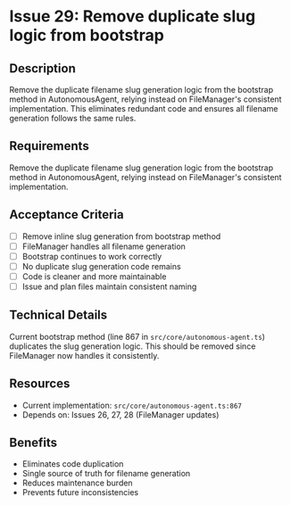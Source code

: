 # Issue 29: Remove duplicate slug logic from bootstrap

## Description
Remove the duplicate filename slug generation logic from the bootstrap method in AutonomousAgent, relying instead on FileManager's consistent implementation. This eliminates redundant code and ensures all filename generation follows the same rules.

## Requirements
Remove the duplicate filename slug generation logic from the bootstrap method in AutonomousAgent, relying instead on FileManager's consistent implementation.

## Acceptance Criteria
- [ ] Remove inline slug generation from bootstrap method
- [ ] FileManager handles all filename generation
- [ ] Bootstrap continues to work correctly
- [ ] No duplicate slug generation code remains
- [ ] Code is cleaner and more maintainable
- [ ] Issue and plan files maintain consistent naming

## Technical Details
Current bootstrap method (line 867 in `src/core/autonomous-agent.ts`) duplicates the slug generation logic. This should be removed since FileManager now handles it consistently.

## Resources
- Current implementation: `src/core/autonomous-agent.ts:867`
- Depends on: Issues 26, 27, 28 (FileManager updates)

## Benefits
- Eliminates code duplication
- Single source of truth for filename generation
- Reduces maintenance burden
- Prevents future inconsistencies

